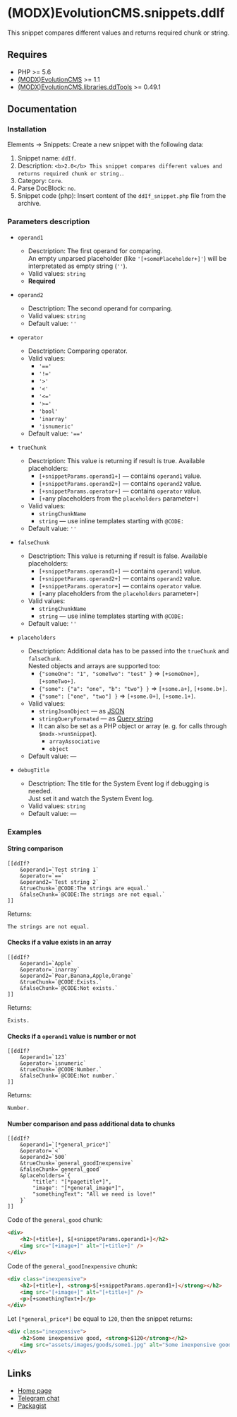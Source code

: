 # (MODX)EvolutionCMS.snippets.ddIf

This snippet compares different values and returns required chunk or string.


## Requires

* PHP >= 5.6
* [(MODX)EvolutionCMS](https://github.com/evolution-cms/evolution) >= 1.1
* [(MODX)EvolutionCMS.libraries.ddTools](https://code.divandesign.biz/modx/ddtools) >= 0.49.1


## Documentation


### Installation

Elements → Snippets: Create a new snippet with the following data:

1. Snippet name: `ddIf`.
2. Description: `<b>2.0</b> This snippet compares different values and returns required chunk or string.`.
3. Category: `Core`.
4. Parse DocBlock: `no`.
5. Snippet code (php): Insert content of the `ddIf_snippet.php` file from the archive.


### Parameters description

* `operand1`
	* Desctription: The first operand for comparing.  
		An empty unparsed placeholder (like `'[+somePlaceholder+]'`) will be interpretated as empty string (`''`).
	* Valid values: `string`
	* **Required**
	
* `operand2`
	* Desctription: The second operand for comparing.
	* Valid values: `string`
	* Default value: `''`
	
* `operator`
	* Desctription: Comparing operator.
	* Valid values:
		* `'=='`
		* `'!='`
		* `'>'`
		* `'<'`
		* `'<='`
		* `'>='`
		* `'bool'`
		* `'inarray'`
		* `'isnumeric'`
	* Default value: `'=='`
	
* `trueChunk`
	* Desctription: This value is returning if result is true.
		Available placeholders:
		* `[+snippetParams.operand1+]` — contains `operand1` value.
		* `[+snippetParams.operand2+]` — contains `operand2` value.
		* `[+snippetParams.operator+]` — contains `operator` value.
		* `[+`any placeholders from the `placeholders` parameter`+]`
	* Valid values:
		* `stringChunkName`
		* `string` — use inline templates starting with `@CODE:`
	* Default value: `''`
	
* `falseChunk`
	* Desctription: This value is returning if result is false. 
		Available placeholders:
		* `[+snippetParams.operand1+]` — contains `operand1` value.
		* `[+snippetParams.operand2+]` — contains `operand2` value.
		* `[+snippetParams.operator+]` — contains `operator` value.
		* `[+`any placeholders from the `placeholders` parameter`+]`
	* Valid values:
		* `stringChunkName`
		* `string` — use inline templates starting with `@CODE:`
	* Default value: `''`
	
* `placeholders`
	* Desctription:
		Additional data has to be passed into the `trueChunk` and `falseChunk`.  
		Nested objects and arrays are supported too:
		* `{"someOne": "1", "someTwo": "test" }` => `[+someOne+], [+someTwo+]`.
		* `{"some": {"a": "one", "b": "two"} }` => `[+some.a+]`, `[+some.b+]`.
		* `{"some": ["one", "two"] }` => `[+some.0+]`, `[+some.1+]`.
	* Valid values:
		* `stringJsonObject` — as [JSON](https://en.wikipedia.org/wiki/JSON)
		* `stringQueryFormated` — as [Query string](https://en.wikipedia.org/wiki/Query_string)
		* It can also be set as a PHP object or array (e. g. for calls through `$modx->runSnippet`).
			* `arrayAssociative`
			* `object`
	* Default value: —
	
* `debugTitle`
	* Desctription: The title for the System Event log if debugging is needed.  
		Just set it and watch the System Event log.
	* Valid values: `string`
	* Default value: —


### Examples


#### String comparison

```
[[ddIf?
	&operand1=`Test string 1`
	&operator=`==`
	&operand2=`Test string 2`
	&trueChunk=`@CODE:The strings are equal.`
	&falseChunk=`@CODE:The strings are not equal.`
]]
```

Returns:

```
The strings are not equal.
```


#### Checks if a value exists in an array

```
[[ddIf?
	&operand1=`Apple`
	&operator=`inarray`
	&operand2=`Pear,Banana,Apple,Orange`
	&trueChunk=`@CODE:Exists.`
	&falseChunk=`@CODE:Not exists.`
]]
```

Returns:

```
Exists.
```


#### Checks if a `operand1` value is number or not

```
[[ddIf?
	&operand1=`123`
	&operator=`isnumeric`
	&trueChunk=`@CODE:Number.`
	&falseChunk=`@CODE:Not number.`
]]
```

Returns:

```
Number.
```


#### Number comparison and pass additional data to chunks

```
[[ddIf?
	&operand1=`[*general_price*]`
	&operator=`<`
	&operand2=`500`
	&trueChunk=`general_goodInexpensive`
	&falseChunk=`general_good`
	&placeholders=`{
		"title": "[*pagetitle*]",
		"image": "[*general_image*]",
		"somethingText": "All we need is love!"
	}`
]]
```

Code of the `general_good` chunk:

```html
<div>
	<h2>[+title+], $[+snippetParams.operand1+]</h2>
	<img src="[+image+]" alt="[+title+]" />
</div>
```

Code of the `general_goodInexpensive` chunk:

```html
<div class="inexpensive">
	<h2>[+title+], <strong>$[+snippetParams.operand1+]</strong></h2>
	<img src="[+image+]" alt="[+title+]" />
	<p>[+somethingText+]</p>
</div>
```

Let `[*general_price*]` be equal to `120`, then the snippet returns:

```html
<div class="inexpensive">
	<h2>Some inexpensive good, <strong>$120</strong></h2>
	<img src="assets/images/goods/some1.jpg" alt="Some inexpensive good" />
</div>
```


## Links

* [Home page](https://code.divandesign.biz/modx/ddif)
* [Telegram chat](https://t.me/dd_code)
* [Packagist](https://packagist.org/packages/dd/evolutioncms-snippets-ddif)


<link rel="stylesheet" type="text/css" href="https://DivanDesign.ru/assets/files/ddMarkdown.css" />